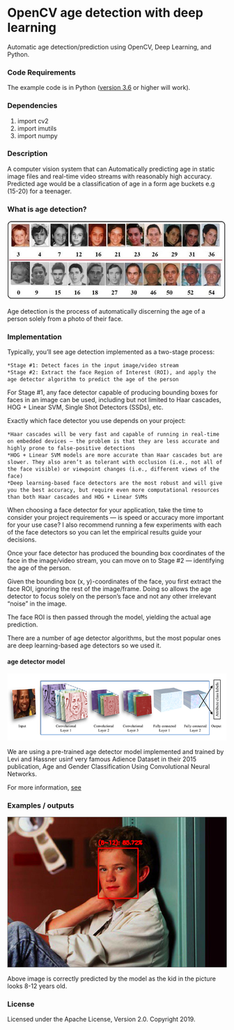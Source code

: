 # OpenCV age detection with deep learning 
 Automatic age detection/prediction using OpenCV, Deep Learning, and Python.

### Code Requirements
The example code is in Python ([version 3.6](https://www.python.org/download/releases/3.6/) or higher will work). 

### Dependencies

1) import cv2
2) import imutils
3) import numpy


### Description

A computer vision system that can Automatically predicting age in static image files and real-time video streams with reasonably high accuracy. Predicted age would be a classification of age in a form age buckets e.g (15-20) for a teenager.

### What is age detection?

 
 ![age detection](https://github.com/msalmankhaliq/Age-detector/blob/master/opencv_age_detection_examples.jpg)

Age detection is the process of automatically discerning the age of a person solely from a photo of their face.

### Implementation

Typically, you’ll see age detection implemented as a two-stage process:

    *Stage #1: Detect faces in the input image/video stream
    *Stage #2: Extract the face Region of Interest (ROI), and apply the age detector algorithm to predict the age of the person

For Stage #1, any face detector capable of producing bounding boxes for faces in an image can be used, including but not limited to Haar cascades, HOG + Linear SVM, Single Shot Detectors (SSDs), etc.

Exactly which face detector you use depends on your project:

    *Haar cascades will be very fast and capable of running in real-time on embedded devices — the problem is that they are less accurate and highly prone to false-positive detections
    *HOG + Linear SVM models are more accurate than Haar cascades but are slower. They also aren’t as tolerant with occlusion (i.e., not all of the face visible) or viewpoint changes (i.e., different views of the face)
    *Deep learning-based face detectors are the most robust and will give you the best accuracy, but require even more computational resources than both Haar cascades and HOG + Linear SVMs

When choosing a face detector for your application, take the time to consider your project requirements — is speed or accuracy more important for your use case? I also recommend running a few experiments with each of the face detectors so you can let the empirical results guide your decisions.

Once your face detector has produced the bounding box coordinates of the face in the image/video stream, you can move on to Stage #2 — identifying the age of the person.

Given the bounding box (x, y)-coordinates of the face, you first extract the face ROI, ignoring the rest of the image/frame. Doing so allows the age detector to focus solely on the person’s face and not any other irrelevant “noise” in the image.

The face ROI is then passed through the model, yielding the actual age prediction.

There are a number of age detector algorithms, but the most popular ones are deep learning-based age detectors so we used it.

#### age detector model

 ![age detection algorithm](https://github.com/msalmankhaliq/Age-detector/blob/master/opencv_age_detection_arch.png)
 
We are using a pre-trained age detector model implemented and trained by Levi and Hassner usinf very famous Adience Dataset in their 2015 publication, Age and Gender Classification Using Convolutional Neural Networks.

For more information, [see](https://talhassner.github.io/home/publication/2015_CVPR/)

### Examples / outputs


![age detection example 2](https://github.com/msalmankhaliq/Age-detector/blob/master/output.PNG)

Above image is correctly predicted by the model as the kid in the picture looks 8-12 years old.

### License 

 Licensed under the Apache License, Version 2.0. Copyright 2019.

